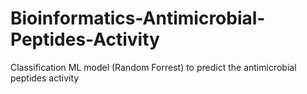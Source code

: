 # Bioinformatics-Antimicrobial-Peptides-Activity
Classification ML model (Random Forrest) to predict the antimicrobial peptides activity
